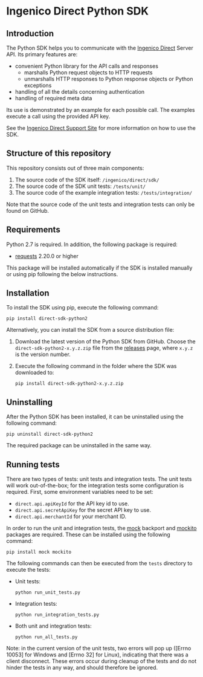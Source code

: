 # Ingenico Direct Python SDK

## Introduction

The Python SDK helps you to communicate with the [Ingenico Direct](https://support.direct.ingenico.com/) Server API. Its primary features are:

* convenient Python library for the API calls and responses
    * marshalls Python request objects to HTTP requests
    * unmarshalls HTTP responses to Python response objects or Python exceptions
* handling of all the details concerning authentication
* handling of required meta data

Its use is demonstrated by an example for each possible call. The examples execute a call using the provided API key. 

See the [Ingenico Direct Support Site](https://support.direct.ingenico.com/documentation/sdk/server/python/) for more information on how to use the SDK.

## Structure of this repository

This repository consists out of three main components:

1. The source code of the SDK itself: `/ingenico/direct/sdk/` 
2. The source code of the SDK unit tests: `/tests/unit/`
3. The source code of the example integration tests: `/tests/integration/`

Note that the source code of the unit tests and integration tests can only be found on GitHub.

## Requirements

Python 2.7 is required. In addition, the following package is required:

* [requests](https://requests.readthedocs.io/) 2.20.0 or higher

This package will be installed automatically if the SDK is installed manually or using pip following the below instructions.

## Installation

To install the SDK using pip, execute the following command:

    pip install direct-sdk-python2

Alternatively, you can install the SDK from a source distribution file:

1. Download the latest version of the Python SDK from GitHub. Choose the `direct-sdk-python2-x.y.z.zip` file from the [releases](https://github.com/Ingenico/direct-sdk-python2/releases) page, where `x.y.z` is the version number.
2. Execute the following command in the folder where the SDK was downloaded to:
    
    ```
    pip install direct-sdk-python2-x.y.z.zip
    ```

## Uninstalling

After the Python SDK has been installed, it can be uninstalled using the following command:

    pip uninstall direct-sdk-python2

The required package can be uninstalled in the same way.

## Running tests 

There are two types of tests: unit tests and integration tests. The unit tests will work out-of-the-box; for the integration tests some configuration is required.
First, some environment variables need to be set:
* `direct.api.apiKeyId` for the API key id to use.
* `direct.api.secretApiKey` for the secret API key to use.
* `direct.api.merchantId` for your merchant ID.

In order to run the unit and integration tests, the [mock](https://pypi.python.org/pypi/mock) backport and [mockito](https://pypi.python.org/pypi/mockito) packages are required. These can be installed using the following command:

    pip install mock mockito

The following commands can then be executed from the `tests` directory to execute the tests:
* Unit tests:
    
    ```
    python run_unit_tests.py
    ```
* Integration tests:
    
    ```
    python run_integration_tests.py
    ```
* Both unit and integration tests:
    
    ```
    python run_all_tests.py
    ```

Note: in the current version of the unit tests, two errors will pop up ([Errno 10053] for Windows and [Errno 32] for Linux), indicating that there was a client disconnect. These errors occur during cleanup of the tests and do not hinder the tests in any way, and should therefore be ignored.
